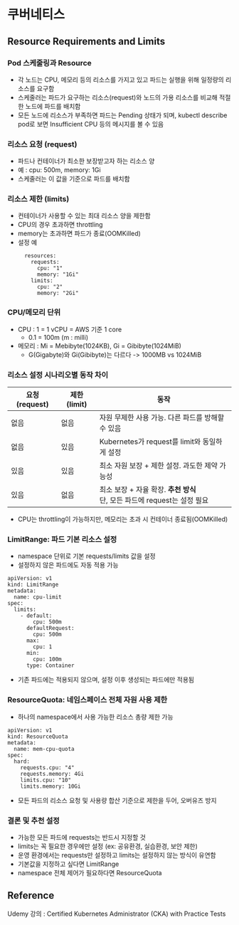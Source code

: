 # 쿠버네티스

## Resource Requirements and Limits

### Pod 스케줄링과 Resource
- 각 노드는 CPU, 메모리 등의 리소스를 가지고 있고 파드는 실행을 위해 일정량의 리소스를 요구함
- 스케줄러는 파드가 요구하는 리소스(request)와 노드의 가용 리소스를 비교해 적절한 노드에 파드를 배치함
- 모든 노드에 리소스가 부족하면 파드는 Pending 상태가 되며, kubectl describe pod로 보면 Insufficient CPU 등의 메시지를 볼 수 있음

### 리소스 요청 (request)
- 파드나 컨테이너가 최소한 보장받고자 하는 리소스 양
- 예 : cpu: 500m, memory: 1Gi
- 스케줄러는 이 값을 기준으로 파드를 배치함

### 리소스 제한 (limits)
- 컨테이너가 사용할 수 있는 최대 리소스 양을 제한함
- CPU의 경우 초과하면 throttling
- memory는 초과하면 파드가 종료(OOMKilled)
- 설정 예
  ```
    resources:
      requests:
        cpu: "1"
        memory: "1Gi"
      limits:
        cpu: "2"
        memory: "2Gi"
  ```

### CPU/메모리 단위
- CPU : 1 = 1 vCPU = AWS 기준 1 core
  -  0.1 = 100m (m : milli)
- 메모리 : Mi = Mebibyte(1024KB), Gi = Gibibyte(1024MiB)
  - G(Gigabyte)와 Gi(Gibibyte)는 다르다 -> 1000MB vs 1024MiB

### 리소스 설정 시나리오별 동작 차이
| 요청(request) | 제한(limit) | 동작 |
|---------------|-------------|------|
| 없음        | 없음       | 자원 무제한 사용 가능. 다른 파드를 방해할 수 있음 |
| 없음        | 있음       | Kubernetes가 request를 limit와 동일하게 설정 |
| 있음        | 있음       | 최소 자원 보장 + 제한 설정. 과도한 제약 가능성 |
| 있음        | 없음       | 최소 보장 + 자율 확장. **추천 방식**<br>단, 모든 파드에 request는 설정 필요 |

- CPU는 throttling이 가능하지만, 메모리는 초과 시 컨테이너 종료됨(OOMKilled)

### LimitRange: 파드 기본 리소스 설정
- namespace 단위로 기본 requests/limits 값을 설정
- 설정하지 않은 파드에도 자동 적용 가능
```
apiVersion: v1
kind: LimitRange
metadata:
  name: cpu-limit
spec:
  limits:
    - default:
        cpu: 500m
      defaultRequest:
        cpu: 500m
      max:
        cpu: 1
      min:
        cpu: 100m
      type: Container

```
- 기존 파드에는 적용되지 않으며, 설정 이후 생성되는 파드에만 적용됨

### ResourceQuota: 네임스페이스 전체 자원 사용 제한
- 하나의 namespace에서 사용 가능한 리소스 총량 제한 가능
```
apiVersion: v1
kind: ResourceQuota
metadata:
  name: mem-cpu-quota
spec:
  hard:
    requests.cpu: "4"
    requests.memory: 4Gi
    limits.cpu: "10"
    limits.memory: 10Gi

```
- 모든 파드의 리소스 요청 및 사용량 합산 기준으로 제한을 두어, 오버유즈 방지

### 결론 및 추천 설정
- 가능한 모든 파드에 requests는 반드시 지정할 것
- limits는 꼭 필요한 경우에만 설정 (ex: 공유환경, 실습환경, 보안 제한)
- 운영 환경에서는 requests만 설정하고 limits는 설정하지 않는 방식이 유연함
- 기본값을 지정하고 싶다면 LimitRange
- namespace 전체 제어가 필요하다면 ResourceQuota

## Reference
Udemy 강의 : Certified Kubernetes Administrator (CKA) with Practice Tests